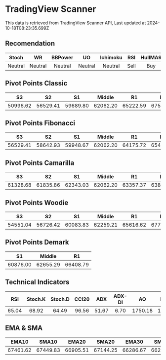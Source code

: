 # TradingView Scanner
This data is retrieved from TradingView Scanner API, Last updated at 2024-10-18T08:23:35.699Z

## Recomendation
| Stoch | WR | BBPower | UO | Ichimoku | RSI | HullMA9 |
| :---: | :---: | :---: | :---: | :---: | :---: | :---: |
| Neutral | Neutral | Neutral | Neutral | Neutral | Sell | Buy |

## Pivot Points Classic
| S3 | S2 | S1 | Middle | R1 | R2 | R3 |
| :---: | :---: | :---: | :---: | :---: | :---: | :---: |
| 50996.62 | 56529.41 | 59689.80 | 62062.20 | 65222.59 | 67594.99 | 73127.78 |

## Pivot Points Fibonacci
| S3 | S2 | S1 | Middle | R1 | R2 | R3 |
| :---: | :---: | :---: | :---: | :---: | :---: | :---: |
| 56529.41 | 58642.93 | 59948.67 | 62062.20 | 64175.72 | 65481.46 | 67594.99 |

## Pivot Points Camarilla
| S3 | S2 | S1 | Middle | R1 | R2 | R3 |
| :---: | :---: | :---: | :---: | :---: | :---: | :---: |
| 61328.68 | 61835.86 | 62343.03 | 62062.20 | 63357.37 | 63864.54 | 64371.72 |

## Pivot Points Woodie
| S3 | S2 | S1 | Middle | R1 | R2 | R3 |
| :---: | :---: | :---: | :---: | :---: | :---: | :---: |
| 54551.04 | 56726.42 | 60083.83 | 62259.21 | 65616.62 | 67792.00 | 71149.40 |

## Pivot Points Demark
| S1 | Middle | R1 |
| :---: | :---: | :---: |
| 60876.00 | 62655.29 | 66408.79 |

## Technical Indicators
| RSI | Stoch.K | Stoch.D | CCI20 | ADX | ADX-DI | AO | Mom | MACD | MACD | W.R | HullMA9 |
| :---: | :---: | :---: | :---: | :---: | :---: | :---: | :---: | :---: | :---: | :---: | :---: |
| 65.04 | 68.92 | 64.49 | 96.56 | 51.67 | 6.70 | 1750.18 | 157.10 | 843.09 | 949.32 | -29.74 | 67841.46 |

## EMA & SMA
| EMA10 | SMA10 | EMA20 | SMA20 | EMA30 | SMA30 | EMA50 | SMA50 | EMA100 | SMA100 | EMA200 | SMA200 |
| :---: | :---: | :---: | :---: | :---: | :---: | :---: | :---: | :---: | :---: | :---: | :---: |
| 67461.62 | 67449.83 | 66905.51 | 67144.25 | 66286.67 | 66253.53 | 65341.25 | 64518.12 | 64162.45 | 63208.31 | 63033.98 | 63086.71 |